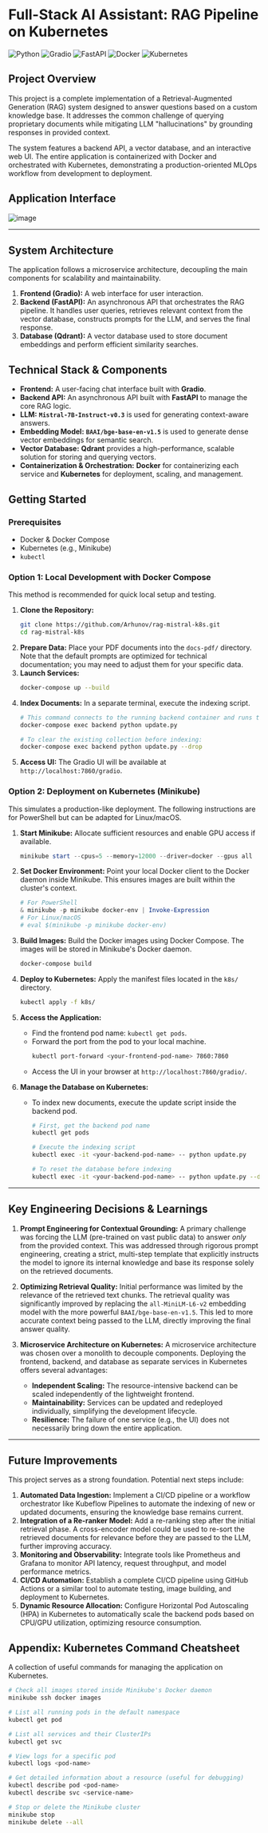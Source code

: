 # Full-Stack AI Assistant: RAG Pipeline on Kubernetes

![Python](https://img.shields.io/badge/Python-3.10%2B-blue?style=for-the-badge&logo=python)
![Gradio](https://img.shields.io/badge/Gradio-4.0%2B-orange?style=for-the-badge&logo=gradio)
![FastAPI](https://img.shields.io/badge/FastAPI-0.100%2B-green?style=for-the-badge&logo=fastapi)
![Docker](https://img.shields.io/badge/Docker-20.10%2B-blue?style=for-the-badge&logo=docker)
![Kubernetes](https://img.shields.io/badge/Kubernetes-1.25%2B-blue?style=for-the-badge&logo=kubernetes)

## Project Overview

This project is a complete implementation of a Retrieval-Augmented Generation (RAG) system designed to answer questions based on a custom knowledge base. It addresses the common challenge of querying proprietary documents while mitigating LLM "hallucinations" by grounding responses in provided context.

The system features a backend API, a vector database, and an interactive web UI. The entire application is containerized with Docker and orchestrated with Kubernetes, demonstrating a production-oriented MLOps workflow from development to deployment.

## Application Interface

![image](https://github.com/user-attachments/assets/00313146-a643-40c8-b657-384d1cf291b6)

---

## System Architecture

The application follows a microservice architecture, decoupling the main components for scalability and maintainability.

1.  **Frontend (Gradio):** A web interface for user interaction.
2.  **Backend (FastAPI):** An asynchronous API that orchestrates the RAG pipeline. It handles user queries, retrieves relevant context from the vector database, constructs prompts for the LLM, and serves the final response.
3.  **Database (Qdrant):** A vector database used to store document embeddings and perform efficient similarity searches.

## Technical Stack & Components

*   **Frontend:** A user-facing chat interface built with **Gradio**.
*   **Backend API:** An asynchronous API built with **FastAPI** to manage the core RAG logic.
*   **LLM:** **`Mistral-7B-Instruct-v0.3`** is used for generating context-aware answers.
*   **Embedding Model:** **`BAAI/bge-base-en-v1.5`** is used to generate dense vector embeddings for semantic search.
*   **Vector Database:** **Qdrant** provides a high-performance, scalable solution for storing and querying vectors.
*   **Containerization & Orchestration:** **Docker** for containerizing each service and **Kubernetes** for deployment, scaling, and management.

## Getting Started

### Prerequisites
*   Docker & Docker Compose
*   Kubernetes (e.g., Minikube)
*   `kubectl`

### Option 1: Local Development with Docker Compose

This method is recommended for quick local setup and testing.

1.  **Clone the Repository:**
    ```bash
    git clone https://github.com/Arhunov/rag-mistral-k8s.git
    cd rag-mistral-k8s
    ```
2.  **Prepare Data:** Place your PDF documents into the `docs-pdf/` directory. Note that the default prompts are optimized for technical documentation; you may need to adjust them for your specific data.
3.  **Launch Services:**
    ```bash
    docker-compose up --build
    ```
4.  **Index Documents:** In a separate terminal, execute the indexing script.
    ```bash
    # This command connects to the running backend container and runs the script
    docker-compose exec backend python update.py

    # To clear the existing collection before indexing:
    docker-compose exec backend python update.py --drop
    ```
5.  **Access UI:** The Gradio UI will be available at `http://localhost:7860/gradio`.

### Option 2: Deployment on Kubernetes (Minikube)

This simulates a production-like deployment. The following instructions are for PowerShell but can be adapted for Linux/macOS.

1.  **Start Minikube:** Allocate sufficient resources and enable GPU access if available.
    ```powershell
    minikube start --cpus=5 --memory=12000 --driver=docker --gpus all
    ```
2.  **Set Docker Environment:** Point your local Docker client to the Docker daemon inside Minikube. This ensures images are built within the cluster's context.
    ```powershell
    # For PowerShell
    & minikube -p minikube docker-env | Invoke-Expression
    # For Linux/macOS
    # eval $(minikube -p minikube docker-env)
    ```
3.  **Build Images:** Build the Docker images using Docker Compose. The images will be stored in Minikube's Docker daemon.
    ```bash
    docker-compose build
    ```
4.  **Deploy to Kubernetes:** Apply the manifest files located in the `k8s/` directory.
    ```bash
    kubectl apply -f k8s/
    ```
5.  **Access the Application:**
    *   Find the frontend pod name: `kubectl get pods`.
    *   Forward the port from the pod to your local machine.
        ```bash
        kubectl port-forward <your-frontend-pod-name> 7860:7860
        ```
    *   Access the UI in your browser at `http://localhost:7860/gradio/`.

6.  **Manage the Database on Kubernetes:**
    *   To index new documents, execute the update script inside the backend pod.
        ```bash
        # First, get the backend pod name
        kubectl get pods

        # Execute the indexing script
        kubectl exec -it <your-backend-pod-name> -- python update.py

        # To reset the database before indexing
        kubectl exec -it <your-backend-pod-name> -- python update.py --drop
        ```

---

## Key Engineering Decisions & Learnings

1.  **Prompt Engineering for Contextual Grounding:** A primary challenge was forcing the LLM (pre-trained on vast public data) to answer *only* from the provided context. This was addressed through rigorous prompt engineering, creating a strict, multi-step template that explicitly instructs the model to ignore its internal knowledge and base its response solely on the retrieved documents.

2.  **Optimizing Retrieval Quality:** Initial performance was limited by the relevance of the retrieved text chunks. The retrieval quality was significantly improved by replacing the `all-MiniLM-L6-v2` embedding model with the more powerful `BAAI/bge-base-en-v1.5`. This led to more accurate context being passed to the LLM, directly improving the final answer quality.

3.  **Microservice Architecture on Kubernetes:** A microservice architecture was chosen over a monolith to decouple components. Deploying the frontend, backend, and database as separate services in Kubernetes offers several advantages:
    *   **Independent Scaling:** The resource-intensive backend can be scaled independently of the lightweight frontend.
    *   **Maintainability:** Services can be updated and redeployed individually, simplifying the development lifecycle.
    *   **Resilience:** The failure of one service (e.g., the UI) does not necessarily bring down the entire application.

---

## Future Improvements

This project serves as a strong foundation. Potential next steps include:

1.  **Automated Data Ingestion:** Implement a CI/CD pipeline or a workflow orchestrator like Kubeflow Pipelines to automate the indexing of new or updated documents, ensuring the knowledge base remains current.
2.  **Integration of a Re-ranker Model:** Add a re-ranking step after the initial retrieval phase. A cross-encoder model could be used to re-sort the retrieved documents for relevance before they are passed to the LLM, further improving accuracy.
3.  **Monitoring and Observability:** Integrate tools like Prometheus and Grafana to monitor API latency, request throughput, and model performance metrics.
4.  **CI/CD Automation:** Establish a complete CI/CD pipeline using GitHub Actions or a similar tool to automate testing, image building, and deployment to Kubernetes.
5.  **Dynamic Resource Allocation:** Configure Horizontal Pod Autoscaling (HPA) in Kubernetes to automatically scale the backend pods based on CPU/GPU utilization, optimizing resource consumption.

## Appendix: Kubernetes Command Cheatsheet

A collection of useful commands for managing the application on Kubernetes.

```bash
# Check all images stored inside Minikube's Docker daemon
minikube ssh docker images

# List all running pods in the default namespace
kubectl get pod

# List all services and their ClusterIPs
kubectl get svc

# View logs for a specific pod
kubectl logs <pod-name>

# Get detailed information about a resource (useful for debugging)
kubectl describe pod <pod-name>
kubectl describe svc <service-name>

# Stop or delete the Minikube cluster
minikube stop
minikube delete --all
```
